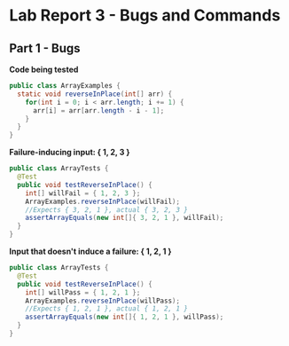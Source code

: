 # Lab Report 3 - Bugs and Commands

## Part 1 - Bugs

 

**Code being tested**
```java
public class ArrayExamples {
  static void reverseInPlace(int[] arr) {
    for(int i = 0; i < arr.length; i += 1) {
      arr[i] = arr[arr.length - i - 1];
    }
  }
}
```

 

**Failure-inducing input: { 1, 2, 3 }**
```java
public class ArrayTests {
  @Test 
  public void testReverseInPlace() {
    int[] willFail = { 1, 2, 3 }; 
    ArrayExamples.reverseInPlace(willFail);
    //Expects { 3, 2, 1 }, actual { 3, 2, 3 }
    assertArrayEquals(new int[]{ 3, 2, 1 }, willFail); 
  }
}
```

 

**Input that doesn't induce a failure: { 1, 2, 1 }**
```java
public class ArrayTests {
  @Test 
  public void testReverseInPlace() {
    int[] willPass = { 1, 2, 1 }; 
    ArrayExamples.reverseInPlace(willPass);
    //Expects { 1, 2, 1 }, actual { 1, 2, 1 }
    assertArrayEquals(new int[]{ 1, 2, 1 }, willPass); 
  }
}
```
